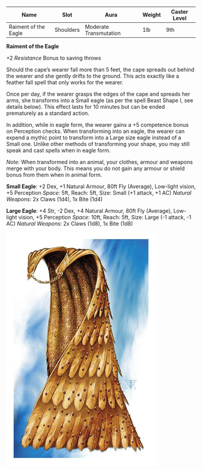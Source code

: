 
| Name                 | Slot      | Aura                   | Weight | Caster Level |
| -------------------- | --------- | ---------------------- | ------ | ------------ |
| Raiment of the Eagle | Shoulders | Moderate Transmutation | 1lb    | 9th          |

**Raiment of the Eagle**

+2 *Resistance* Bonus to saving throws

Should the cape’s wearer fall more than 5 feet, the cape spreads out behind the wearer and she gently drifts to the ground. This acts exactly like a feather fall spell that only works for the wearer. 

Once per day, if the wearer grasps the edges of the cape and spreads her arms, she transforms into a Small eagle (as per the spell Beast Shape I, see details below). This effect lasts for 10 minutes but can be ended prematurely as a standard action. 

In addition, while in eagle form, the wearer gains a +5 competence bonus on Perception checks.
When transforming into an eagle, the wearer can expend a mythic point to transform into a Large size eagle instead of a Small one.
Unlike other methods of transforming your shape, you may still speak and cast spells when in eagle form. 

*Note:* When transformed into an animal, your clothes, armour and weapons merge with your body. This means you do not gain any armour or shield bonus from them when in animal form. 

**Small Eagle**: +2 Dex, +1 Natural Armour, 80ft Fly (Average), Low-light vision, +5 Perception
*Space*: 5ft, Reach: 5ft, Size: Small (+1 attack, +1 AC)
*Natural Weapons*: 2x Claws (1d4), 1x Bite (1d4)


**Large Eagle**: +4 Str, -2 Dex, +4 Natural Armour, 80ft Fly (Average), Low-light vision, +5 Perception
*Space*: 10ft, Reach: 5ft, Size: Large (-1 attack, -1 AC)
*Natural Weapons*: 2x Claws (1d8), 1x Bite (1d8)



![itemimage]

[itemimage]: https://github.com/FFrisby/PathfinderArcadia/blob/main/Magic%20Items/ItemArt/EagleCloak.jpg
